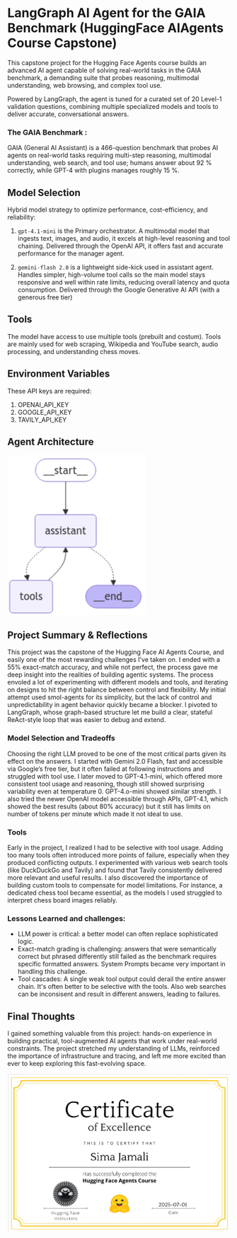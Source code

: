 # LangGraph AI Agent for the GAIA Benchmark (HuggingFace AIAgents Course Capstone)

This capstone project for the Hugging Face Agents course builds an advanced AI agent capable of solving real-world tasks in the GAIA benchmark, a demanding suite that probes reasoning, multimodal understanding, web browsing, and complex tool use.

Powered by LangGraph, the agent is tuned for a curated set of 20 Level-1 validation questions, combining multiple specialized models and tools to deliver accurate, conversational answers.

### The GAIA Benchmark :
GAIA (General AI Assistant) is a 466-question benchmark that probes AI agents on real-world tasks requiring multi-step reasoning, multimodal understanding, web search, and tool use; humans answer about 92 % correctly, while GPT-4 with plugins manages roughly 15 %.


## Model Selection

Hybrid model strategy to optimize performance, cost-efficiency, and reliability:

1. `gpt-4.1-mini` is the Primary orchestrator. A multimodal model that ingests text, images, and audio, it excels at high-level reasoning and tool chaining. Delivered through the OpenAI API, it offers fast and accurate performance for the manager agent.

2. `gemini-flash 2.0` is a lightweight side-kick used in assistant agent. Handles simpler, high-volume tool calls so the main model stays responsive and well within rate limits, reducing overall latency and quota consumption. Delivered through the Google Generative AI API (with a generous free tier)

## Tools

The model have access to use multiple tools (prebuilt and costum). Tools are mainly used for web scraping, Wikipedia and YouTube search, audio processing, and understanding chess moves.

## Environment Variables

These API keys are required:
1. OPENAI_API_KEY
2. GOOGLE_API_KEY 
3. TAVILY_API_KEY

## Agent Architecture

![diagram](./Architecture.png)

## Project Summary & Reflections
This project was the capstone of the Hugging Face AI Agents Course, and easily one of the most rewarding challenges I’ve taken on. I ended with a 55% exact-match accuracy, and while not perfect, the process gave me deep insight into the realities of building agentic systems.
The process envoled a lot of experimenting with different models and tools, and iterating on designs to hit the right balance between control and flexibility. My initial attempt used smol-agents for its simplicity, but the lack of control and unpredictability in agent behavior quickly became a blocker. I pivoted to LangGraph, whose graph-based structure let me build a clear, stateful ReAct-style loop that was easier to debug and extend.

### Model Selection and Tradeoffs
Choosing the right LLM proved to be one of the most critical parts given its effect on the answers. I started with Gemini 2.0 Flash, fast and accessible via Google’s free tier, but it often failed at following instructions and struggled with tool use. I later moved to GPT-4.1-mini, which offered more consistent tool usage and reasoning, though still showed surprising variability even at temperature 0. GPT-4.o-mini showed similar strength. I also tried the newer OpenAI model accessible through APIs, GPT-4.1, which showed the best results (about 80% accuracy) but it still has limits on number of tokens per minute which made it not ideal to use. 

### Tools
Early in the project, I realized I had to be selective with tool usage. Adding too many tools often introduced more points of failure, especially when they produced conflicting outputs. I experimented with various web search tools (like DuckDuckGo and Tavily) and found that Tavily consistently delivered more relevant and useful results. I also discovered the importance of building custom tools to compensate for model limitations. For instance, a dedicated chess tool became essential, as the models I used struggled to interpret chess board images reliably.

### Lessons Learned and challenges:
- LLM power is critical: a better model can often replace sophisticated logic.
- Exact-match grading is challenging: answers that were semantically correct but phrased differently still failed as the benchmark requires specific formatted answers. System Prompts became very important in handling this challenge.
- Tool cascades: A single weak tool output could derail the entire answer chain. It's often better to be selective with the tools. Also web searches can be inconsisent and result in different answers, leading to failures. 



## Final Thoughts
I gained something valuable from this project: hands-on experience in building practical, tool-augmented AI agents that work under real-world constraints. The project stretched my understanding of LLMs, reinforced the importance of infrastructure and tracing, and left me more excited than ever to keep exploring this fast-evolving space.


![certificate](./certificate.png)
